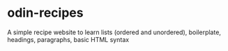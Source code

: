 # odin-recipes

A simple recipe website to learn lists (ordered and unordered), boilerplate, headings, paragraphs, basic HTML syntax